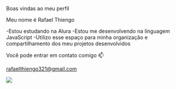 Boas vindas ao meu perfil 

Meu nome é Rafael Thiengo 

-Estou estudando na Alura
-Estou me desenvolvendo na linguagem JavaScript
-Utilizo esse espaço para minha organização e compartilhamento dos meu projetos desenvolvidos

Você pode entrar em contato comigo 📫

rafaelthiengo321@gmail.com

![](https://www.google.com/url?sa=i&url=https%3A%2F%2Fknowyourmeme.com%2Fphotos%2F2486154-maxwell-the-cat-spinning-cat&psig=AOvVaw1WRSRaJFukcDr_xFJtn9Vj&ust=1717869991470000&source=images&cd=vfe&opi=89978449&ved=0CA8QjRxqFwoTCND1zsaKyoYDFQAAAAAdAAAAABAi)
